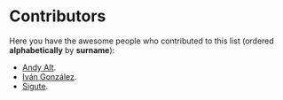 # Contributors

Here you have the awesome people who contributed to this list (ordered **alphabetically** by **surname**):

- [Andy Alt](https://github.com/andy5995/).
- [Iván González](https://github.com/dreamingechoes).
- [Sigute](https://github.com/sigute).
